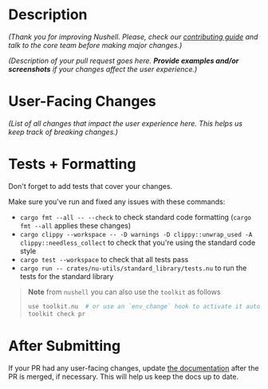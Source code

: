 
# Description

_(Thank you for improving Nushell. Please, check our [contributing guide](../CONTRIBUTING.md) and talk to the core team before making major changes.)_

_(Description of your pull request goes here. **Provide examples and/or screenshots** if your changes affect the user experience.)_

# User-Facing Changes

_(List of all changes that impact the user experience here. This helps us keep track of breaking changes.)_

# Tests + Formatting

Don't forget to add tests that cover your changes.

Make sure you've run and fixed any issues with these commands:

- `cargo fmt --all -- --check` to check standard code formatting (`cargo fmt --all` applies these changes)
- `cargo clippy --workspace -- -D warnings -D clippy::unwrap_used -A clippy::needless_collect` to check that you're using the standard code style
- `cargo test --workspace` to check that all tests pass
- `cargo run -- crates/nu-utils/standard_library/tests.nu` to run the tests for the standard library

> **Note**
> from `nushell` you can also use the `toolkit` as follows
> ```bash
> use toolkit.nu  # or use an `env_change` hook to activate it automatically
> toolkit check pr
> ```

# After Submitting

If your PR had any user-facing changes, update [the documentation](https://github.com/nushell/nushell.github.io) after the PR is merged, if necessary. This will help us keep the docs up to date.
